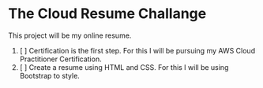 # The Cloud Resume Challange

This project will be my online resume. 

1. [ ] Certification is the first step. For this I will be pursuing my AWS Cloud Practitioner Certification.
2. [ ] Create a resume using HTML and CSS. For this I will be using Bootstrap to style. 
